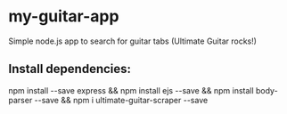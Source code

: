 # my-guitar-app
Simple node.js app to search for guitar tabs (Ultimate Guitar rocks!)

## Install dependencies:
npm install --save express &&
npm install ejs --save &&
npm install body-parser --save &&
npm i ultimate-guitar-scraper --save

